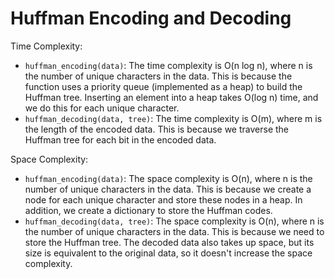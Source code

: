 # Huffman Encoding and Decoding

Time Complexity:

- `huffman_encoding(data)`: The time complexity is O(n log n), where n is the number of unique characters in the data. This is because the function uses a priority queue (implemented as a heap) to build the Huffman tree. Inserting an element into a heap takes O(log n) time, and we do this for each unique character.
- `huffman_decoding(data, tree)`: The time complexity is O(m), where m is the length of the encoded data. This is because we traverse the Huffman tree for each bit in the encoded data.

Space Complexity:

- `huffman_encoding(data)`: The space complexity is O(n), where n is the number of unique characters in the data. This is because we create a node for each unique character and store these nodes in a heap. In addition, we create a dictionary to store the Huffman codes.
- `huffman_decoding(data, tree)`: The space complexity is O(n), where n is the number of unique characters in the data. This is because we need to store the Huffman tree. The decoded data also takes up space, but its size is equivalent to the original data, so it doesn't increase the space complexity.
